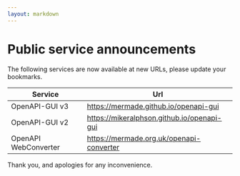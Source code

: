 ```yaml
---
layout: markdown
---
```


# Public service announcements

The following services are now available at new URLs, please update your
bookmarks.

|Service|Url|
|---|---|
|OpenAPI-GUI v3|https://mermade.github.io/openapi-gui|
|OpenAPI-GUI v2|https://mikeralphson.github.io/openapi-gui|
|OpenAPI WebConverter|https://mermade.org.uk/openapi-converter|

Thank you, and apologies for any inconvenience.
